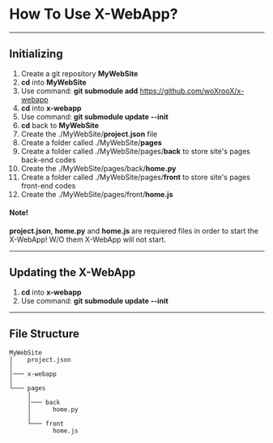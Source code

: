 # How To Use X-WebApp?

---

## Initializing
1. Create a git repository **MyWebSite**
2. **cd** into **MyWebSite**
3. Use command: **git submodule add** https://github.com/woXrooX/x-webapp
4. **cd** into **x-webapp**
5. Use command: **git submodule update --init**
6. **cd** back to **MyWebSite**
7. Create the ./MyWebSite/**project.json** file
8. Create a folder called ./MyWebSite/**pages**
9. Create a folder called ./MyWebSite/pages/**back** to store site's pages back-end codes
10. Create the ./MyWebSite/pages/back/**home.py**
11. Create a folder called ./MyWebSite/pages/**front** to store site's pages front-end codes
12. Create the ./MyWebSite/pages/front/**home.js**

#### Note!
**project.json**, **home.py** and **home.js** are requiered files in order to start the X-WebApp!
W/O them X-WebApp will not start.

---

## Updating the X-WebApp
1. **cd** into **x-webapp**
2. Use command: **git submodule update --init**

---

## File Structure
```
MyWebSite
│    project.json
│
│─── x-webapp
│
└─── pages
     │
     │─── back
     │      home.py
     │
     └─── front
            home.js
